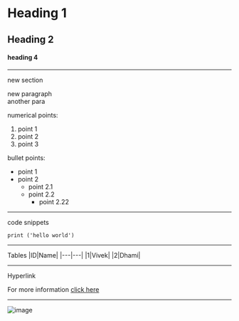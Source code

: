 # Heading 1
## Heading 2
#### heading 4 
--- 
new section 


new paragraph<br>
another para

numerical points:
1. point 1
2. point 2
3. point 3

bullet points:
* point 1
* point 2
  * point 2.1
  * point 2.2
    * point 2.22
---
code snippets
```
print ('hello world')

```
---
Tables
|ID|Name|
|---|---|
|1|Vivek|
|2|Dhami|

---
Hyperlink

For more information [click here](https://www.hackerrank.com/)

---
![image](https://th.bing.com/th/id/OIP.C48S9dunQFIaNLOHH0UsLgAAAA?rs=1&pid=ImgDetMain)


